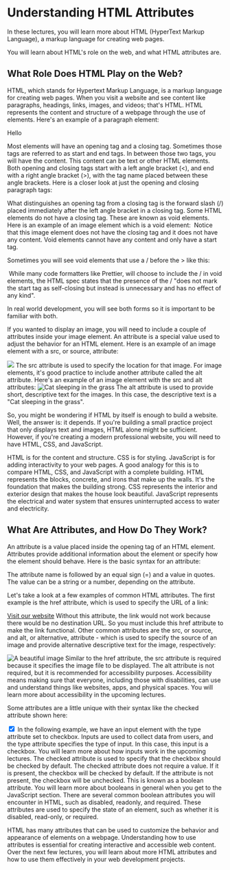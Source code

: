 # Understanding HTML Attributes

In these lectures, you will learn more about HTML (HyperText Markup Language), a markup language for creating web pages.

You will learn about HTML's role on the web, and what HTML attributes are.

## What Role Does HTML Play on the Web?

HTML, which stands for Hypertext Markup Language, is a markup language for creating web pages. When you visit a website and see content like paragraphs, headings, links, images, and videos; that's HTML. HTML represents the content and structure of a webpage through the use of elements. Here's an example of a paragraph element:

<p>Hello</p>

Most elements will have an opening tag and a closing tag. Sometimes those tags are referred to as start and end tags. In between those two tags, you will have the content. This content can be text or other HTML elements. Both opening and closing tags start with a left angle bracket (<), and end with a right angle bracket (>), with the tag name placed between these angle brackets. Here is a closer look at just the opening and closing paragraph tags:

<p>
</p>
What distinguishes an opening tag from a closing tag is the forward slash (/) placed immediately after the left angle bracket in a closing tag. Some HTML elements do not have a closing tag. These are known as void elements. Here is an example of an image element which is a void element:

<img>
Notice that this image element does not have the closing tag and it does not have any content. Void elements cannot have any content and only have a start tag.

Sometimes you will see void elements that use a / before the > like this:

<img />
While many code formatters like Prettier, will choose to include the / in void elements, the HTML spec states that the presence of the / "does not mark the start tag as self-closing but instead is unnecessary and has no effect of any kind".

In real world development, you will see both forms so it is important to be familiar with both.

If you wanted to display an image, you will need to include a couple of attributes inside your image element. An attribute is a special value used to adjust the behavior for an HTML element. Here is an example of an image element with a src, or source, attribute:

<img src="image location" />
The src attribute is used to specify the location for that image. For image elements, it's good practice to include another attribute called the alt attribute. Here's an example of an image element with the src and alt attributes:

<img src="example-cat-img-url" alt="Cat sleeping in the grass">
The alt attribute is used to provide short, descriptive text for the images. In this case, the descriptive text is a "Cat sleeping in the grass".

So, you might be wondering if HTML by itself is enough to build a website. Well, the answer is: it depends. If you're building a small practice project that only displays text and images, HTML alone might be sufficient. However, if you're creating a modern professional website, you will need to have HTML, CSS, and JavaScript.

HTML is for the content and structure. CSS is for styling. JavaScript is for adding interactivity to your web pages. A good analogy for this is to compare HTML, CSS, and JavaScript with a complete building. HTML represents the blocks, concrete, and irons that make up the walls. It's the foundation that makes the building strong. CSS represents the interior and exterior design that makes the house look beautiful. JavaScript represents the electrical and water system that ensures uninterrupted access to water and electricity.

## What Are Attributes, and How Do They Work?
An attribute is a value placed inside the opening tag of an HTML element. Attributes provide additional information about the element or specify how the element should behave. Here is the basic syntax for an attribute:

<element attribute="value"></element>
The attribute name is followed by an equal sign (=) and a value in quotes. The value can be a string or a number, depending on the attribute.

Let's take a look at a few examples of common HTML attributes. The first example is the href attribute, which is used to specify the URL of a link:

<a href="https://www.example-website.com">Visit our website</a>
Without this attribute, the link would not work because there would be no destination URL. So you must include this href attribute to make the link functional. Other common attributes are the src, or source, and alt, or alternative, attribute - which is used to specify the source of an image and provide alternative descriptive text for the image, respectively:

<img src="image.jpg" alt="A beautiful image" />
Similar to the href attribute, the src attribute is required because it specifies the image file to be displayed. The alt attribute is not required, but it is recommended for accessibility purposes. Accessibility means making sure that everyone, including those with disabilities, can use and understand things like websites, apps, and physical spaces. You will learn more about accessibility in the upcoming lectures.

Some attributes are a little unique with their syntax like the checked attribute shown here:

<input type="checkbox" checked />
In the following example, we have an input element with the type attribute set to checkbox. Inputs are used to collect data from users, and the type attribute specifies the type of input. In this case, this input is a checkbox. You will learn more about how inputs work in the upcoming lectures. The checked attribute is used to specify that the checkbox should be checked by default. The checked attribute does not require a value. If it is present, the checkbox will be checked by default. If the attribute is not present, the checkbox will be unchecked. This is known as a boolean attribute. You will learn more about booleans in general when you get to the JavaScript section. There are several common boolean attributes you will encounter in HTML, such as disabled, readonly, and required. These attributes are used to specify the state of an element, such as whether it is disabled, read-only, or required.

HTML has many attributes that can be used to customize the behavior and appearance of elements on a webpage. Understanding how to use attributes is essential for creating interactive and accessible web content. Over the next few lectures, you will learn about more HTML attributes and how to use them effectively in your web development projects.
